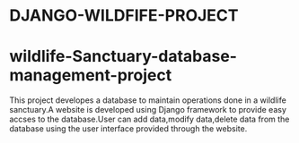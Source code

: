 # DJANGO-WILDFIFE-PROJECT
# wildlife-Sanctuary-database-management-project
This project developes a database to maintain operations done in a wildlife sanctuary.A website is developed using Django framework to 
provide easy accses to the database.User can add data,modify data,delete data from the database using the user interface provided through
the website.
